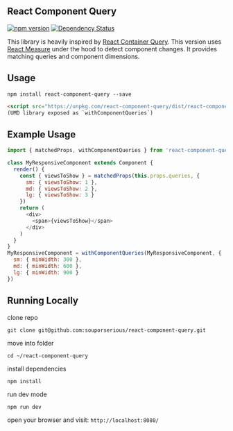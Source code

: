 ## React Component Query

[![npm version](https://badge.fury.io/js/react-component-query.svg)](https://badge.fury.io/js/react-component-query)
[![Dependency Status](https://david-dm.org/souporserious/react-component-query.svg)](https://david-dm.org/souporserious/react-component-query)

This library is heavily inspired by [React Container Query](https://github.com/d6u/react-container-query). This version uses [React Measure](https://github.com/souporserious/react-measure) under the hood to detect component changes. It provides matching queries and component dimensions.

## Usage

`npm install react-component-query --save`

```html
<script src="https://unpkg.com/react-component-query/dist/react-component-query.js"></script>
(UMD library exposed as `withComponentQueries`)
```

## Example Usage

```js
import { matchedProps, withComponentQueries } from 'react-component-query'

class MyResponsiveComponent extends Component {
  render() {
    const { viewsToShow } = matchedProps(this.props.queries, {
      sm: { viewsToShow: 1 },
      md: { viewsToShow: 2 },
      lg: { viewsToShow: 3 }
    })
    return (
      <div>
        <span>{viewsToShow}</span>
      </div>
    )
  }
}
MyResponsiveComponent = withComponentQueries(MyResponsiveComponent, {
  sm: { minWidth: 300 },
  md: { minWidth: 600 },
  lg: { minWidth: 900 }
})
```

## Running Locally

clone repo

`git clone git@github.com:souporserious/react-component-query.git`

move into folder

`cd ~/react-component-query`

install dependencies

`npm install`

run dev mode

`npm run dev`

open your browser and visit: `http://localhost:8080/`
